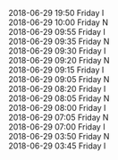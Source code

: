 2018-06-29 19:50 Friday  I  
2018-06-29 10:00 Friday  N  
2018-06-29 09:55 Friday  I  
2018-06-29 09:35 Friday  N  
2018-06-29 09:30 Friday  I  
2018-06-29 09:20 Friday  N  
2018-06-29 09:15 Friday  I  
2018-06-29 09:05 Friday  N  
2018-06-29 08:20 Friday  I  
2018-06-29 08:05 Friday  N  
2018-06-29 08:00 Friday  I  
2018-06-29 07:05 Friday  N  
2018-06-29 07:00 Friday  I  
2018-06-29 03:50 Friday  N  
2018-06-29 03:45 Friday  I  
